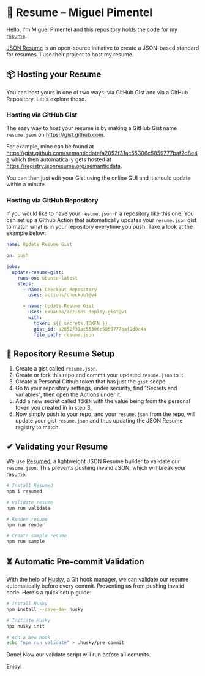 # 📄 Resume – Miguel Pimentel

Hello, I'm Miguel Pimentel and this repository holds the code for my [resume](https://registry.jsonresume.org/semanticdata).

[JSON Resume](https://jsonresume.org/) is an open-source initiative to create a JSON-based standard for resumes. I use their project to host my resume.

## 📦 Hosting your Resume

You can host yours in one of two ways: via GitHub Gist and via a GitHub Repository. Let's explore those.

### Hosting via GitHub Gist

The easy way to host your resume is by making a GitHub Gist name `resume.json` on <https://gist.github.com>.

For example, mine can be found at <https://gist.github.com/semanticdata/a2052f31ac55306c5859777baf2d8e4a> which then automatically gets hosted at <https://registry.jsonresume.org/semanticdata>.

You can then just edit your Gist using the online GUI and it should update within a minute.

### Hosting via GitHub Repository

If you would like to have your `resume.json` in a repository like this one. You can set up a Github Action that automatically updates your `resume.json` gist to match what is in your repository everytime you push. Take a look at the example below:

```yml
name: Update Resume Gist

on: push

jobs:
  update-resume-gist:
    runs-on: ubuntu-latest
    steps:
      - name: Checkout Repository
        uses: actions/checkout@v4

      - name: Update Resume Gist
        uses: exuanbo/actions-deploy-gist@v1
        with:
          token: ${{ secrets.TOKEN }}
          gist_id: a2052f31ac55306c5859777baf2d8e4a
          file_path: resume.json

```

## 🚩 Repository Resume Setup

1. Create a gist called `resume.json`.
2. Create or fork this repo and commit your updated `resume.json` to it.
3. Create a Personal Github token that has just the `gist` scope.
4. Go to your repository settings, under security, find "Secrets and variables", then open the Actions under it.
5. Add a new secret called `TOKEN` with the value being from the personal token you created in in step 3.
6. Now simply push to your repo, and your `resume.json` from the repo, will update your gist `resume.json` and thus updating the JSON Resume registry to match.

## ✔ Validating your Resume

We use [Resumed](https://www.npmjs.com/package/resumed), a lightweight JSON Resume builder to validate our `resume.json`. This prevents pushing invalid JSON, which will break your resume.

```sh
# Install Resumed
npm i resumed

# Validate resume
npm run validate

# Render resume
npm run render

# Create sample resume
npm run sample
```

## ⏳ Automatic Pre-commit Validation

With the help of [Husky](https://typicode.github.io/husky/), a Git hook manager, we can validate our resume automatically before every commit. Preventing us from pushing invalid code. Here's a quick setup guide:

```sh
# Install Husky
npm install --save-dev husky

# Initiate Husky
npx husky init

# Add a New Hook
echo "npm run validate" > .husky/pre-commit
```

Done! Now our validate script will run before all commits.

Enjoy!
